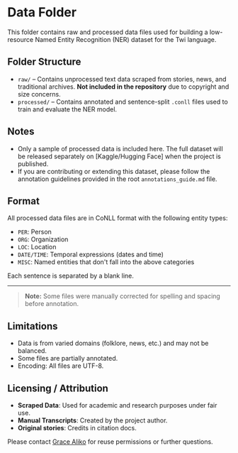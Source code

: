 # Data Folder

This folder contains raw and processed data files used for building a low-resource Named Entity Recognition (NER) dataset for the Twi language.

## Folder Structure

- `raw/` – Contains unprocessed text data scraped from stories, news, and traditional archives. **Not included in the repository** due to copyright and size concerns.
- `processed/` – Contains annotated and sentence-split `.conll` files used to train and evaluate the NER model.

## Notes

- Only a sample of processed data is included here. The full dataset will be released separately on [Kaggle/Hugging Face] when the project is published.
- If you are contributing or extending this dataset, please follow the annotation guidelines provided in the root `annotations_guide.md` file.
<!-- - Approximately 400 annotated sentences are being prepared as part of this dataset. This number is sufficient to train a multilingual baseline model for low-resource language experimentation. -->

## Format

All processed data files are in CoNLL format with the following entity types:

- `PER`: Person
- `ORG`: Organization
- `LOC`: Location
- `DATE/TIME`: Temporal expressions (dates and time)
- `MISC`: Named entities that don't fall into the above categories

Each sentence is separated by a blank line.

---

> **Note:** Some files were manually corrected for spelling and spacing before annotation.

## Limitations

- Data is from varied domains (folklore, news, etc.) and may not be balanced.
- Some files are partially annotated.
- Encoding: All files are UTF-8.

## Licensing / Attribution

- **Scraped Data**: Used for academic and research purposes under fair use.
- **Manual Transcripts**: Created by the project author.
- **Original stories**: Credits in citation docs.

Please contact [Grace Aliko](https://github.com/AlikoGrace) for reuse permissions or further questions.

